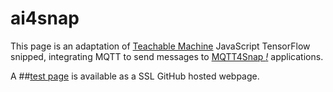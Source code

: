 # ai4snap

This page is an adaptation of [Teachable Machine](https://teachablemachine.withgoogle.com) JavaScript TensorFlow snipped, integrating MQTT to send messages to [MQTT4Snap *!*](https://github.com/pixavier/mqtt4snap) applications.

A ##[test page](https://pixavier.github.io/ai4snap/index.html) is available as a SSL GitHub hosted webpage.

